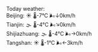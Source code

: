 Today weather:  
Beijing: ☀️ 🌡️-7°C 🌬️↓0km/h  
Tianjin: 🌫  🌡️-4°C 🌬️↘0km/h  
Shijiazhuang: 🌫  🌡️-4°C 🌬️→0km/h  
Tangshan: ☀️ 🌡️-1°C 🌬️←3km/h  
